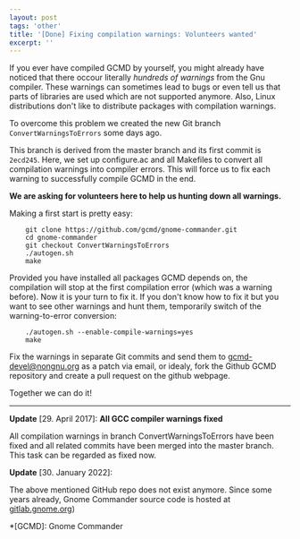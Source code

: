 ```yaml
---
layout: post
tags: 'other'
title: '[Done] Fixing compilation warnings: Volunteers wanted'
excerpt: ''
---
```


If you ever have compiled GCMD by yourself, you might already have
noticed that there occour literally _hundreds of warnings_ from the Gnu
compiler. These warnings can sometimes lead to bugs or even tell
us that parts of libraries are used which are not supported anymore.
Also, Linux distributions don't like to distribute packages with
compilation warnings.

To overcome this problem we created the new Git branch
<code>ConvertWarningsToErrors</code> some days ago.

This branch is derived from the master branch and its first commit is
<code>2ecd245</code>. Here, we set up configure.ac and all Makefiles to convert all
compilation warnings into compiler errors. This will force us to fix
each warning to successfully compile GCMD in the end.

**We are asking for volunteers here to help us hunting down all warnings.**

Making a first start is pretty easy:

```
    git clone https://github.com/gcmd/gnome-commander.git
    cd gnome-commander
    git checkout ConvertWarningsToErrors
    ./autogen.sh
    make
```

Provided you have installed all packages GCMD depends on, the
compilation will stop at the first compilation error (which was a warning before).
Now it is your turn to fix it. If you don't know how to fix it but you
want to see other warnings and hunt them, temporarily switch of the
warning-to-error conversion:

```
    ./autogen.sh --enable-compile-warnings=yes
    make
```

Fix the warnings in separate Git commits and send them to
[gcmd-devel@nongnu.org](mailto:gcmd-devel@nongnu.org) as a patch
via email, or idealy, fork the Github GCMD repository and create a pull
request on the github webpage.

Together we can do it!

---

**Update** [29. April 2017]: **All GCC compiler warnings fixed**

All compilation warnings in branch ConvertWarningsToErrors
have been fixed and all related commits have been merged into the master branch. This
task can be regarded as fixed now.

**Update** [30. January 2022]:

The above mentioned GitHub repo does not exist anymore. Since some years already, Gnome Commander source code is hosted at [gitlab.gnome.org](https://gitlab.gnome.org/GNOME/gnome-commander))

*[GCMD]: Gnome Commander
